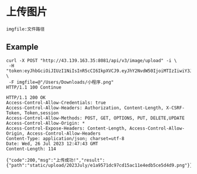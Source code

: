 # 上传图片

	imgfile:文件路径

## Example

	curl -X POST "http://43.139.163.35:8081/api/v3/image/upload" -i \
	 -H "token:eyJhbGciOiJIUzI1NiIsInR5cCI6IkpXVCJ9.eyJhY2NvdW50IjoiMTIzIiwiY3JlYXRlX3RpbWUiOjE2OTAzNzQwNDh9.v8EnBzvNZ9lPotme6RxevBMQfxw9HQkum3tQeBWKAMg" \
	 -F imgfile=@"/Users/Downloads/小程序.png"
	HTTP/1.1 100 Continue

	HTTP/1.1 200 OK
	Access-Control-Allow-Credentials: true
	Access-Control-Allow-Headers: Authorization, Content-Length, X-CSRF-Token, Token,session
	Access-Control-Allow-Methods: POST, GET, OPTIONS, PUT, DELETE,UPDATE
	Access-Control-Allow-Origin: *
	Access-Control-Expose-Headers: Content-Length, Access-Control-Allow-Origin, Access-Control-Allow-Headers
	Content-Type: application/json; charset=utf-8
	Date: Wed, 26 Jul 2023 12:47:43 GMT
	Content-Length: 114

	{"code":200,"msg":"上传成功!","result":{"path":"static/upload/2023July/e1a9571dc97cd15ac11e4edb5ce5d4d9.png"}}
